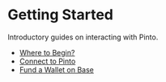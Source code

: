 # Getting Started

Introductory guides on interacting with Pinto.

* [Where to Begin?](where-to-begin.md)
* [Connect to Pinto](connect-to-pinto.md)
* [Fund a Wallet on Base](fund-a-wallet-on-base.md)

